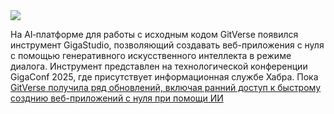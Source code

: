 <!--2025-06-25 14:37:35-->
<div class="yb">
  <div class="rss habr"><img src="https://habrastorage.org/getpro/habr/upload_files/e6e/0ed/8f4/e6e0ed8f4445114c62b0459775eaff28.png" /><p>На&nbsp;AI‑платформе для&nbsp;работы с&nbsp;исходным кодом GitVerse появился инструмент GigaStudio, позволяющий создавать веб-приложения с&nbsp;нуля с&nbsp;помощью генеративного искусственного интеллекта в&nbsp;режиме диалога. Инструмент представлен на&nbsp;технологической конференции GigaConf 2025, где присутствует информационная службе Хабра. Пока <a... <p class="titl"><a href="https://habr.com/ru/news/921806/?utm_source=habrahabr&utm_medium=rss&utm_campaign=921806">GitVerse получила ряд обновлений, включая ранний доступ к быстрому созднию веб-приложений с нуля при помощи ИИ</a></p></div>
</div>

